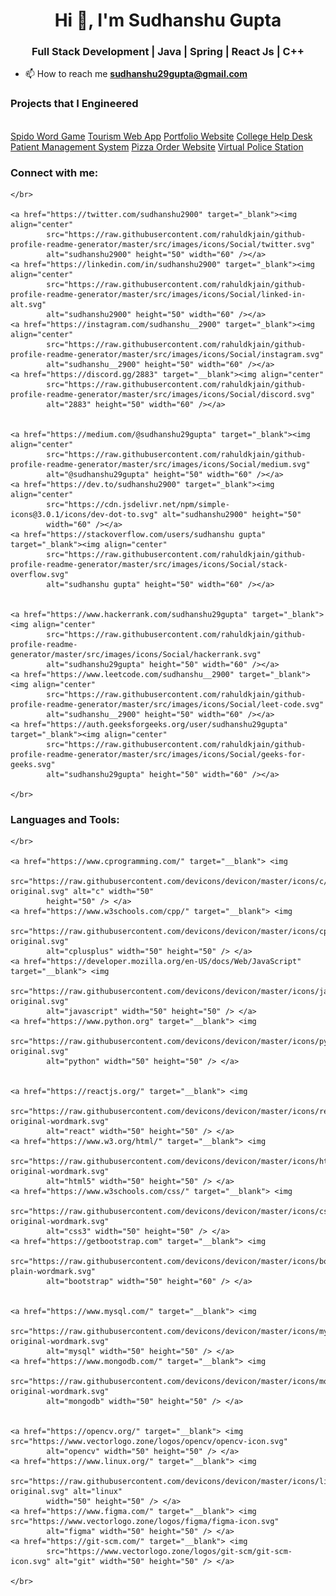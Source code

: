 <h1 align="center">Hi 👋, I'm Sudhanshu Gupta</h1>
<h3 align="center">Full Stack Development | Java | Spring | React Js | C++</h3>

- 📫 How to reach me **sudhanshu29gupta@gmail.com**

<h3 align="left">Projects that I Engineered</h3>
<p align="left">
    </br>
    <a href="https://spido-word-game.vercel.app/" target="_blank">Spido Word Game</a>
    <a href="https://tourism-webapp.vercel.app/" target="_blank">Tourism Web App</a>
    <a href="https://sudhanshu2900.github.io/SG-Portfolio.github.io/" target="_blank">Portfolio Website</a>
    <a href="https://college-helpdesk.vercel.app/" target="_blank">College Help Desk</a>
    <a href="https://patient-management-system.vercel.app/" target="_blank">Patient Management System</a>
    <a href="https://pizza-home-website.vercel.app/" target="_blank">Pizza Order Website</a>
    <a href="https://hirp7.csb.app/" target="_blank">Virtual Police Station</a>
</p>

<h3 align="left">Connect with me:</h3>
<p align="left">

    </br>

    <a href="https://twitter.com/sudhanshu2900" target="_blank"><img align="center"
            src="https://raw.githubusercontent.com/rahuldkjain/github-profile-readme-generator/master/src/images/icons/Social/twitter.svg"
            alt="sudhanshu2900" height="50" width="60" /></a>
    <a href="https://linkedin.com/in/sudhanshu2900" target="_blank"><img align="center"
            src="https://raw.githubusercontent.com/rahuldkjain/github-profile-readme-generator/master/src/images/icons/Social/linked-in-alt.svg"
            alt="sudhanshu2900" height="50" width="60" /></a>
    <a href="https://instagram.com/sudhanshu__2900" target="_blank"><img align="center"
            src="https://raw.githubusercontent.com/rahuldkjain/github-profile-readme-generator/master/src/images/icons/Social/instagram.svg"
            alt="sudhanshu__2900" height="50" width="60" /></a>
    <a href="https://discord.gg/2883" target="__blank"><img align="center"
            src="https://raw.githubusercontent.com/rahuldkjain/github-profile-readme-generator/master/src/images/icons/Social/discord.svg"
            alt="2883" height="50" width="60" /></a>


    <a href="https://medium.com/@sudhanshu29gupta" target="_blank"><img align="center"
            src="https://raw.githubusercontent.com/rahuldkjain/github-profile-readme-generator/master/src/images/icons/Social/medium.svg"
            alt="@sudhanshu29gupta" height="50" width="60" /></a>
    <a href="https://dev.to/sudhanshu2900" target="_blank"><img align="center"
            src="https://cdn.jsdelivr.net/npm/simple-icons@3.0.1/icons/dev-dot-to.svg" alt="sudhanshu2900" height="50"
            width="60" /></a>
    <a href="https://stackoverflow.com/users/sudhanshu gupta" target="_blank"><img align="center"
            src="https://raw.githubusercontent.com/rahuldkjain/github-profile-readme-generator/master/src/images/icons/Social/stack-overflow.svg"
            alt="sudhanshu gupta" height="50" width="60" /></a>


    <a href="https://www.hackerrank.com/sudhanshu29gupta" target="_blank"><img align="center"
            src="https://raw.githubusercontent.com/rahuldkjain/github-profile-readme-generator/master/src/images/icons/Social/hackerrank.svg"
            alt="sudhanshu29gupta" height="50" width="60" /></a>
    <a href="https://www.leetcode.com/sudhanshu__2900" target="_blank"><img align="center"
            src="https://raw.githubusercontent.com/rahuldkjain/github-profile-readme-generator/master/src/images/icons/Social/leet-code.svg"
            alt="sudhanshu__2900" height="50" width="60" /></a>
    <a href="https://auth.geeksforgeeks.org/user/sudhanshu29gupta" target="_blank"><img align="center"
            src="https://raw.githubusercontent.com/rahuldkjain/github-profile-readme-generator/master/src/images/icons/Social/geeks-for-geeks.svg"
            alt="sudhanshu29gupta" height="50" width="60" /></a>

    </br>
</p>



<h3 align="left">Languages and Tools:</h3>
<p align="left">

    </br>

    <a href="https://www.cprogramming.com/" target="__blank"> <img
            src="https://raw.githubusercontent.com/devicons/devicon/master/icons/c/c-original.svg" alt="c" width="50"
            height="50" /> </a>
    <a href="https://www.w3schools.com/cpp/" target="__blank"> <img
            src="https://raw.githubusercontent.com/devicons/devicon/master/icons/cplusplus/cplusplus-original.svg"
            alt="cplusplus" width="50" height="50" /> </a>
    <a href="https://developer.mozilla.org/en-US/docs/Web/JavaScript" target="__blank"> <img
            src="https://raw.githubusercontent.com/devicons/devicon/master/icons/javascript/javascript-original.svg"
            alt="javascript" width="50" height="50" /> </a>
    <a href="https://www.python.org" target="__blank"> <img
            src="https://raw.githubusercontent.com/devicons/devicon/master/icons/python/python-original.svg"
            alt="python" width="50" height="50" /> </a>


    <a href="https://reactjs.org/" target="__blank"> <img
            src="https://raw.githubusercontent.com/devicons/devicon/master/icons/react/react-original-wordmark.svg"
            alt="react" width="50" height="50" /> </a>
    <a href="https://www.w3.org/html/" target="__blank"> <img
            src="https://raw.githubusercontent.com/devicons/devicon/master/icons/html5/html5-original-wordmark.svg"
            alt="html5" width="50" height="50" /> </a>
    <a href="https://www.w3schools.com/css/" target="__blank"> <img
            src="https://raw.githubusercontent.com/devicons/devicon/master/icons/css3/css3-original-wordmark.svg"
            alt="css3" width="50" height="50" /> </a>
    <a href="https://getbootstrap.com" target="__blank"> <img
            src="https://raw.githubusercontent.com/devicons/devicon/master/icons/bootstrap/bootstrap-plain-wordmark.svg"
            alt="bootstrap" width="50" height="60" /> </a>


    <a href="https://www.mysql.com/" target="__blank"> <img
            src="https://raw.githubusercontent.com/devicons/devicon/master/icons/mysql/mysql-original-wordmark.svg"
            alt="mysql" width="50" height="50" /> </a>
    <a href="https://www.mongodb.com/" target="__blank"> <img
            src="https://raw.githubusercontent.com/devicons/devicon/master/icons/mongodb/mongodb-original-wordmark.svg"
            alt="mongodb" width="50" height="50" /> </a>


    <a href="https://opencv.org/" target="__blank"> <img src="https://www.vectorlogo.zone/logos/opencv/opencv-icon.svg"
            alt="opencv" width="50" height="50" /> </a>
    <a href="https://www.linux.org/" target="__blank"> <img
            src="https://raw.githubusercontent.com/devicons/devicon/master/icons/linux/linux-original.svg" alt="linux"
            width="50" height="50" /> </a>
    <a href="https://www.figma.com/" target="__blank"> <img src="https://www.vectorlogo.zone/logos/figma/figma-icon.svg"
            alt="figma" width="50" height="50" /> </a>
    <a href="https://git-scm.com/" target="__blank"> <img
            src="https://www.vectorlogo.zone/logos/git-scm/git-scm-icon.svg" alt="git" width="50" height="50" /> </a>

    </br>
</p>
